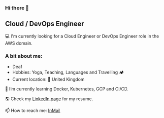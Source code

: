 ### Hi there 👋
## Cloud / DevOps Engineer
💻 I'm currently looking for a Cloud Engineer or DevOps Engineer role in the AWS domain.

### A bit about me:
- Deaf
- Hobbies: Yoga, Teaching, Languages and Travelling 🏕
- Current location: 📍 United Kingdom

🌱 I’m currently learning Docker, Kubernetes, GCP and CI/CD.

🌎 Check my [LinkedIn page](https://linkedin.com/in/anastasiia-gubska) for my resume.

📫 How to reach me: [InMail](https://linkedin.com/in/anastasiia-gubska)
<!--
**ng-n/ng-n** is a ✨ _special_ ✨ repository because its `README.md` (this file) appears on your GitHub profile.

Here are some ideas to get you started:

- 🔭 I’m currently working on ...
- 
- 👯 I’m looking to collaborate on ...
- 🤔 I’m looking for help with ...
- 💬 Ask me about ...
- 📫 How to reach me: ...
- 😄 Pronouns: ...
- ⚡ Fun fact: ...
-->
